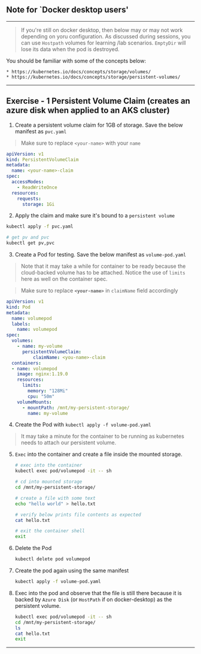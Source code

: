 
## Note for `Docker desktop users'

---
> If you're still on docker desktop, then below may or may not work depending on yoru configuration. As discussed during sessions, you can use `Hostpath` volumes for learning /lab scenarios. `EmptyDir` will lose its data when the pod is destroyed.

You should be familiar with some of the concepts below: 

    * https://kubernetes.io/docs/concepts/storage/volumes/
    * https://kubernetes.io/docs/concepts/storage/persistent-volumes/

---

## Exercise - 1 Persistent Volume Claim (creates an azure disk when applied to an AKS cluster)

1. Create a persistent volume claim for 1GB of storage. Save the below manifest as `pvc.yaml`

> Make sure to replace `<your-name>` with your `name`
```yaml
apiVersion: v1
kind: PersistentVolumeClaim
metadata:
  name: <your-name>-claim
spec:
  accessModes:
    - ReadWriteOnce 
  resources:
    requests:
      storage: 1Gi
```

2. Apply the claim and make sure it's bound to a `persistent volume`

```bash
kubectl apply -f pvc.yaml

# get pv and pvc
kubectl get pv,pvc
```

3. Create a Pod for testing. Save the below manifest as `volume-pod.yaml`

>Note that it may take a while for container to be ready because the cloud-backed volume has to be attached. Notice the use of `limits` here as well on the container spec.

> Make sure to replace **`<your-name>`** in `claimName` field accordingly

```yaml
apiVersion: v1
kind: Pod
metadata:
  name: volumepod
  labels:
    name: volumepod
spec:
  volumes:
    - name: my-volume               
      persistentVolumeClaim:
          claimName: <you-name>-claim
  containers:
  - name: volumepod
    image: nginx:1.19.0
    resources:
      limits:
        memory: "128Mi"
        cpu: "50m"    
    volumeMounts:
      - mountPath: /mnt/my-persistent-storage/
        name: my-volume
```

4. Create the Pod with `kubectl apply -f volume-pod.yaml` 

  > It may take a minute for the container to be running as kubernetes needs to attach our persistent volume.

5. `Exec` into the container and create a file inside the mounted storage.

    ```bash
    # exec into the container
    kubectl exec pod/volumepod -it -- sh
    
    # cd into mounted storage
    cd /mnt/my-persistent-storage/
    
    # create a file with some text
    echo "hello world" > hello.txt
    
    # verify below prints file contents as expected
    cat hello.txt
    
    # exit the container shell
    exit
    ```
    
6. Delete the Pod

    ```bash
    kubectl delete pod volumepod
    ```

7. Create the pod again using the same manifest

    ```bash
    kubectl apply -f volume-pod.yaml
    ```
8. Exec into the pod and observe that the file is still there because it is backed by `Azure Disk` (or `HostPath` if on docker-desktop) as the persistent volume.

    ```bash
    kubectl exec pod/volumepod -it -- sh
    cd /mnt/my-persistent-storage/
    ls
    cat hello.txt
    exit
    ```
---